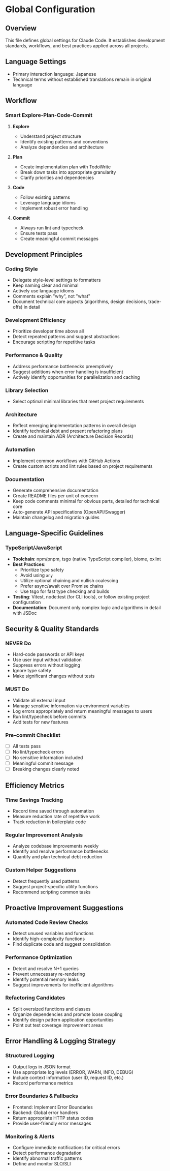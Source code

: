 # Global Configuration

## Overview
This file defines global settings for Claude Code. It establishes development standards, workflows, and best practices applied across all projects.

## Language Settings
- Primary interaction language: Japanese
- Technical terms without established translations remain in original language

## Workflow

### Smart Explore-Plan-Code-Commit
1. **Explore**
   - Understand project structure
   - Identify existing patterns and conventions
   - Analyze dependencies and architecture

2. **Plan**
   - Create implementation plan with TodoWrite
   - Break down tasks into appropriate granularity
   - Clarify priorities and dependencies

3. **Code**
   - Follow existing patterns
   - Leverage language idioms
   - Implement robust error handling

4. **Commit**
   - Always run lint and typecheck
   - Ensure tests pass
   - Create meaningful commit messages

## Development Principles

### Coding Style
- Delegate style-level settings to formatters
- Keep naming clear and minimal
- Actively use language idioms
- Comments explain "why", not "what"
- Document technical core aspects (algorithms, design decisions, trade-offs) in detail

### Development Efficiency
- Prioritize developer time above all
- Detect repeated patterns and suggest abstractions
- Encourage scripting for repetitive tasks

### Performance & Quality
- Address performance bottlenecks preemptively
- Suggest additions when error handling is insufficient
- Actively identify opportunities for parallelization and caching

### Library Selection
- Select optimal minimal libraries that meet project requirements

### Architecture
- Reflect emerging implementation patterns in overall design
- Identify technical debt and present refactoring plans
- Create and maintain ADR (Architecture Decision Records)

### Automation
- Implement common workflows with GitHub Actions
- Create custom scripts and lint rules based on project requirements

### Documentation
- Generate comprehensive documentation
- Create README files per unit of concern
- Keep code comments minimal for obvious parts, detailed for technical core
- Auto-generate API specifications (OpenAPI/Swagger)
- Maintain changelog and migration guides

## Language-Specific Guidelines

### TypeScript/JavaScript
- **Toolchain**: npm/pnpm, tsgo (native TypeScript compiler), biome, oxlint
- **Best Practices**:
  - Prioritize type safety
  - Avoid using `any`
  - Utilize optional chaining and nullish coalescing
  - Prefer async/await over Promise chains
  - Use tsgo for fast type checking and builds
- **Testing**: Vitest, node:test (for CLI tools), or follow existing project configuration
- **Documentation**: Document only complex logic and algorithms in detail with JSDoc

## Security & Quality Standards

### NEVER Do
- Hard-code passwords or API keys
- Use user input without validation
- Suppress errors without logging
- Ignore type safety
- Make significant changes without tests

### MUST Do
- Validate all external input
- Manage sensitive information via environment variables
- Log errors appropriately and return meaningful messages to users
- Run lint/typecheck before commits
- Add tests for new features

### Pre-commit Checklist
- [ ] All tests pass
- [ ] No lint/typecheck errors
- [ ] No sensitive information included
- [ ] Meaningful commit message
- [ ] Breaking changes clearly noted

## Efficiency Metrics

### Time Savings Tracking
- Record time saved through automation
- Measure reduction rate of repetitive work
- Track reduction in boilerplate code

### Regular Improvement Analysis
- Analyze codebase improvements weekly
- Identify and resolve performance bottlenecks
- Quantify and plan technical debt reduction

### Custom Helper Suggestions
- Detect frequently used patterns
- Suggest project-specific utility functions
- Recommend scripting common tasks

## Proactive Improvement Suggestions

### Automated Code Review Checks
- Detect unused variables and functions
- Identify high-complexity functions
- Find duplicate code and suggest consolidation

### Performance Optimization
- Detect and resolve N+1 queries
- Prevent unnecessary re-rendering
- Identify potential memory leaks
- Suggest improvements for inefficient algorithms

### Refactoring Candidates
- Split oversized functions and classes
- Organize dependencies and promote loose coupling
- Identify design pattern application opportunities
- Point out test coverage improvement areas

## Error Handling & Logging Strategy

### Structured Logging
- Output logs in JSON format
- Use appropriate log levels (ERROR, WARN, INFO, DEBUG)
- Include context information (user ID, request ID, etc.)
- Record performance metrics

### Error Boundaries & Fallbacks
- Frontend: Implement Error Boundaries
- Backend: Global error handlers
- Return appropriate HTTP status codes
- Provide user-friendly error messages

### Monitoring & Alerts
- Configure immediate notifications for critical errors
- Detect performance degradation
- Identify abnormal traffic patterns
- Define and monitor SLO/SLI